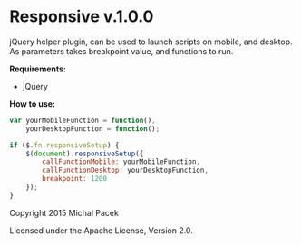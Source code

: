 # Responsive v.1.0.0

jQuery helper plugin, can be used to launch scripts on mobile, and desktop. As parameters takes breakpoint value, and functions to run.

**Requirements:**

* jQuery

**How to use:**

``` JavaScript
var yourMobileFunction = function(),
	yourDesktopFunction = function();

if ($.fn.responsiveSetup) {
	$(document).responsiveSetup({
		callFunctionMobile: yourMobileFunction,
		callFunctionDesktop: yourDesktopFunction,
		breakpoint: 1200
	});
}
```

Copyright 2015 Michał Pacek

Licensed under the Apache License, Version 2.0.
